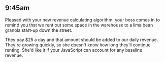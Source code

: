 ## 9:45am

Pleased with your new revenue calculating algorithm, your boss comes in to remind you that we rent out some space in the warehouse to a lima bean granola start-up down the street.

They pay $25 a day and that amount should be added to our daily revenue. They're growing quickly, so she doesn't know how long they'll continue renting. She'd like it if your JavaScript can account for any baseline revenue.